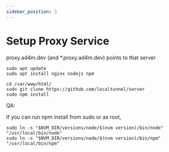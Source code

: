 ```yaml
---
sidebar_position: 3
---
```


# Setup Proxy Service

proxy.ad4m.dev (and *.proxy.ad4m.dev) points to that server

```shell
sudo apt update
sudo apt install nginx nodejs npm
```


```shell
cd /var/www/html/
sudo git clone https://github.com/localtunnel/server
sudo npm install
```


QA:

If you can run npm install from sudo or as root,

```shell
sudo ln -s "$NVM_DIR/versions/node/$(nvm version)/bin/node" "/usr/local/bin/node"
sudo ln -s "$NVM_DIR/versions/node/$(nvm version)/bin/npm" "/usr/local/bin/npm"
```